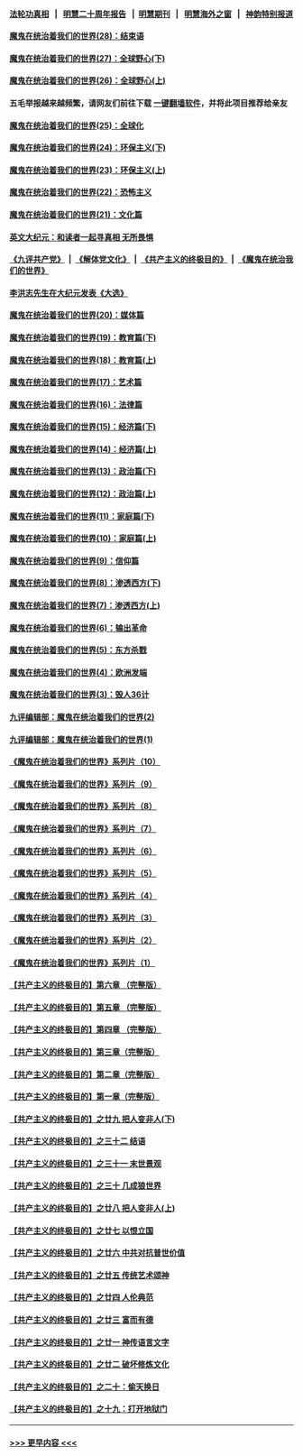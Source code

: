 #### [法轮功真相](https://github.com/gfw-breaker/truth/blob/master/README.md?t=0) &nbsp;&nbsp;|&nbsp;&nbsp; [明慧二十周年报告](https://github.com/gfw-breaker/mh-reports/blob/master/README.md?t=0) &nbsp;&nbsp;|&nbsp;&nbsp;[明慧期刊](https://github.com/gfw-breaker/mh-qikan) &nbsp;&nbsp;|&nbsp;&nbsp; [明慧海外之窗](https://github.com/gfw-breaker/mh-news/blob/master/README.md?t=0) &nbsp;&nbsp;|&nbsp;&nbsp; [神韵特别报道](https://github.com/gfw-breaker/mh-news/blob/master/shenyun.md?t=0)
#### [魔鬼在统治着我们的世界(28)：结束语](../pages/nsc422/n10936246.md?t=07110952) 
#### [魔鬼在统治着我们的世界(27)：全球野心(下)](../pages/nsc422/n10928319.md?t=07110952) 
#### [魔鬼在统治着我们的世界(26)：全球野心(上)](../pages/nsc422/n10900318.md?t=07110952) 
#### 五毛举报越来越频繁，请网友们前往下载 [一键翻墙软件](https://github.com/gfw-breaker/ssr-accounts)，并将此项目推荐给亲友
#### [魔鬼在统治着我们的世界(25)：全球化](../pages/nsc422/n10788205.md?t=07110952) 
#### [魔鬼在统治着我们的世界(24)：环保主义(下)](../pages/nsc422/n10695307.md?t=07110952) 
#### [魔鬼在统治着我们的世界(23)：环保主义(上)](../pages/nsc422/n10688613.md?t=07110952) 
#### [魔鬼在统治着我们的世界(22)：恐怖主义](../pages/nsc422/n10614727.md?t=07110952) 
#### [魔鬼在统治着我们的世界(21)：文化篇](../pages/nsc422/n10597706.md?t=07110952) 
#### [英文大纪元：和读者一起寻真相 无所畏惧](../pages/nsc422/n12542027.md?t=07110952) 
#### [《九评共产党》](https://github.com/begood0513/9ping.md/blob/master/README.md) &nbsp;|&nbsp; [《解体党文化》](../../../../jtdwh.md/blob/master/README.md)  &nbsp;|&nbsp; [《共产主义的终极目的》](../../../../gczydzjmd.md/blob/master/README.md) &nbsp;|&nbsp; [《魔鬼在统治我们的世界》](../../../../mgztzwmdsj.md/blob/master/README.md) 
#### [李洪志先生在大纪元发表《大选》](../pages/nsc422/n12534746.md?t=07110952) 
#### [魔鬼在统治着我们的世界(20)：媒体篇](../pages/nsc422/n10586579.md?t=07110952) 
#### [魔鬼在统治着我们的世界(19)：教育篇(下)](../pages/nsc422/n10564808.md?t=07110952) 
#### [魔鬼在统治着我们的世界(18)：教育篇(上)](../pages/nsc422/n10526970.md?t=07110952) 
#### [魔鬼在统治着我们的世界(17)：艺术篇](../pages/nsc422/n10499093.md?t=07110952) 
#### [魔鬼在统治着我们的世界(16)：法律篇](../pages/nsc422/n10485969.md?t=07110952) 
#### [魔鬼在统治着我们的世界(15)：经济篇(下)](../pages/nsc422/n10469975.md?t=07110952) 
#### [魔鬼在统治着我们的世界(14)：经济篇(上)](../pages/nsc422/n10457370.md?t=07110952) 
#### [魔鬼在统治着我们的世界(13)：政治篇(下)](../pages/nsc422/n10448270.md?t=07110952) 
#### [魔鬼在统治着我们的世界(12)：政治篇(上)](../pages/nsc422/n10444576.md?t=07110952) 
#### [魔鬼在统治着我们的世界(11)：家庭篇(下)](../pages/nsc422/n10440961.md?t=07110952) 
#### [魔鬼在统治着我们的世界(10)：家庭篇(上)](../pages/nsc422/n10435448.md?t=07110952) 
#### [魔鬼在统治着我们的世界(9)：信仰篇](../pages/nsc422/n10432159.md?t=07110952) 
#### [魔鬼在统治着我们的世界(8)：渗透西方(下)](../pages/nsc422/n10429603.md?t=07110952) 
#### [魔鬼在统治着我们的世界(7)：渗透西方(上)](../pages/nsc422/n10426013.md?t=07110952) 
#### [魔鬼在统治着我们的世界(6)：输出革命](../pages/nsc422/n10421536.md?t=07110952) 
#### [魔鬼在统治着我们的世界(5)：东方杀戮](../pages/nsc422/n10417707.md?t=07110952) 
#### [魔鬼在统治着我们的世界(4)：欧洲发端](../pages/nsc422/n10414890.md?t=07110952) 
#### [魔鬼在统治着我们的世界(3)：毁人36计](../pages/nsc422/n10411583.md?t=07110952) 
#### [九评编辑部：魔鬼在统治着我们的世界(2)](../pages/nsc422/n10410036.md?t=07110952) 
#### [九评编辑部：魔鬼在统治着我们的世界(1)](../pages/nsc422/n10406825.md?t=07110952) 
#### [《魔鬼在统治着我们的世界》系列片（10）](../pages/nsc422/n12292670.md?t=07110952) 
#### [《魔鬼在统治着我们的世界》系列片（9）](../pages/nsc422/n12290859.md?t=07110952) 
#### [《魔鬼在统治着我们的世界》系列片（8）](../pages/nsc422/n12287445.md?t=07110952) 
#### [《魔鬼在统治着我们的世界》系列片（7）](../pages/nsc422/n12283425.md?t=07110952) 
#### [《魔鬼在统治着我们的世界》系列片（6）](../pages/nsc422/n12282314.md?t=07110952) 
#### [《魔鬼在统治着我们的世界》系列片（5）](../pages/nsc422/n12281419.md?t=07110952) 
#### [《魔鬼在统治着我们的世界》系列片（4）](../pages/nsc422/n12274024.md?t=07110952) 
#### [《魔鬼在统治着我们的世界》系列片（3）](../pages/nsc422/n12271322.md?t=07110952) 
#### [《魔鬼在统治着我们的世界》系列片（2）](../pages/nsc422/n12269049.md?t=07110952) 
#### [《魔鬼在统治着我们的世界》系列片（1）](../pages/nsc422/n12267575.md?t=07110952) 
#### [【共产主义的终极目的】第六章 （完整版）](../pages/nsc422/n11428913.md?t=07110952) 
#### [【共产主义的终极目的】第五章 （完整版）](../pages/nsc422/n11428912.md?t=07110952) 
#### [【共产主义的终极目的】第四章 （完整版）](../pages/nsc422/n11428907.md?t=07110952) 
#### [【共产主义的终极目的】第三章（完整版）](../pages/nsc422/n11428848.md?t=07110952) 
#### [【共产主义的终极目的】第二章（完整版）](../pages/nsc422/n11428831.md?t=07110952) 
#### [【共产主义的终极目的】第一章（完整版）](../pages/nsc422/n11417651.md?t=07110952) 
#### [【共产主义的终极目的】之廿九 把人变非人(下)](../pages/nsc422/n11344140.md?t=07110952) 
#### [【共产主义的终极目的】之三十二 结语](../pages/nsc422/n11360535.md?t=07110952) 
#### [【共产主义的终极目的】之三十一 末世景观](../pages/nsc422/n11351129.md?t=07110952) 
#### [【共产主义的终极目的】之三十 几成狼世界](../pages/nsc422/n11348280.md?t=07110952) 
#### [【共产主义的终极目的】之廿八 把人变非人(上)](../pages/nsc422/n11340492.md?t=07110952) 
#### [【共产主义的终极目的】之廿七 以恨立国](../pages/nsc422/n11336944.md?t=07110952) 
#### [【共产主义的终极目的】之廿六 中共对抗普世价值](../pages/nsc422/n11324785.md?t=07110952) 
#### [【共产主义的终极目的】之廿五 传统艺术颂神](../pages/nsc422/n11296396.md?t=07110952) 
#### [【共产主义的终极目的】之廿四 人伦典范](../pages/nsc422/n11296397.md?t=07110952) 
#### [【共产主义的终极目的】之廿三 富而有德](../pages/nsc422/n11283598.md?t=07110952) 
#### [【共产主义的终极目的】之廿一 神传语言文字](../pages/nsc422/n11263265.md?t=07110952) 
#### [【共产主义的终极目的】之廿二 破坏修炼文化](../pages/nsc422/n11245728.md?t=07110952) 
#### [【共产主义的终极目的】之二十：偷天换日](../pages/nsc422/n11238846.md?t=07110952) 
#### [【共产主义的终极目的】之十九：打开地狱门](../pages/nsc422/n11206376.md?t=07110952) 

----
#### [ >>> 更早内容 <<< ](../indexes/nsc422-earlier.md)
